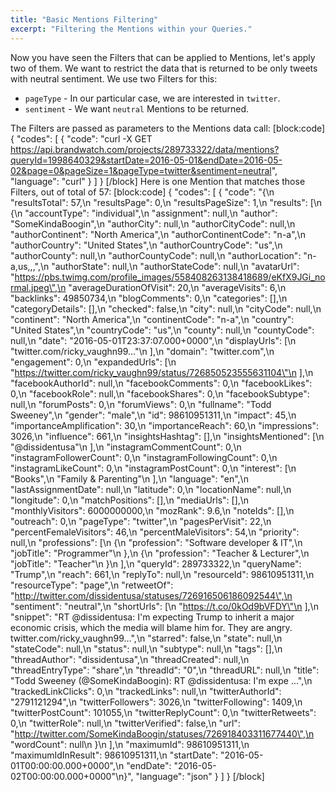 ```yaml
---
title: "Basic Mentions Filtering"
excerpt: "Filtering the Mentions within your Queries."
---
```

Now you have seen the Filters that can be applied to Mentions, let's apply two of them. We want to restrict the data that is returned to be only tweets with neutral sentiment. We use two Filters for this:

* `pageType` - In our particular case, we are interested in `twitter`.
* `sentiment` - We want `neutral` Mentions to be returned.

The Filters are passed as parameters to the Mentions data call:
[block:code]
{
  "codes": [
    {
      "code": "curl -X GET https://api.brandwatch.com/projects/289733322/data/mentions?queryId=1998640329&startDate=2016-05-01&endDate=2016-05-02&page=0&pageSize=1&pageType=twitter&sentiment=neutral",
      "language": "curl"
    }
  ]
}
[/block]
Here is one Mention that matches those Filters, out of total of 57:
[block:code]
{
  "codes": [
    {
      "code": "{\n  \"resultsTotal\": 57,\n  \"resultsPage\": 0,\n  \"resultsPageSize\": 1,\n  \"results\": [\n    {\n      \"accountType\": \"individual\",\n      \"assignment\": null,\n      \"author\": \"SomeKindaBoogin\",\n      \"authorCity\": null,\n      \"authorCityCode\": null,\n      \"authorContinent\": \"North America\",\n      \"authorContinentCode\": \"n-a\",\n      \"authorCountry\": \"United States\",\n      \"authorCountryCode\": \"us\",\n      \"authorCounty\": null,\n      \"authorCountyCode\": null,\n      \"authorLocation\": \"n-a,us,,,\",\n      \"authorState\": null,\n      \"authorStateCode\": null,\n      \"avatarUrl\": \"https://pbs.twimg.com/profile_images/558408263138418689/eKfX9JGi_normal.jpeg\",\n      \"averageDurationOfVisit\": 20,\n      \"averageVisits\": 6,\n      \"backlinks\": 49850734,\n      \"blogComments\": 0,\n      \"categories\": [],\n      \"categoryDetails\": [],\n      \"checked\": false,\n      \"city\": null,\n      \"cityCode\": null,\n      \"continent\": \"North America\",\n      \"continentCode\": \"n-a\",\n      \"country\": \"United States\",\n      \"countryCode\": \"us\",\n      \"county\": null,\n      \"countyCode\": null,\n      \"date\": \"2016-05-01T23:37:07.000+0000\",\n      \"displayUrls\": [\n        \"twitter.com/ricky_vaughn99…\"\n      ],\n      \"domain\": \"twitter.com\",\n      \"engagement\": 0,\n      \"expandedUrls\": [\n        \"https://twitter.com/ricky_vaughn99/status/726850523555631104\"\n      ],\n      \"facebookAuthorId\": null,\n      \"facebookComments\": 0,\n      \"facebookLikes\": 0,\n      \"facebookRole\": null,\n      \"facebookShares\": 0,\n      \"facebookSubtype\": null,\n      \"forumPosts\": 0,\n      \"forumViews\": 0,\n      \"fullname\": \"Todd Sweeney\",\n      \"gender\": \"male\",\n      \"id\": 98610951311,\n      \"impact\": 45,\n      \"importanceAmplification\": 30,\n      \"importanceReach\": 60,\n      \"impressions\": 3026,\n      \"influence\": 661,\n      \"insightsHashtag\": [],\n      \"insightsMentioned\": [\n        \"@dissidentusa\"\n      ],\n      \"instagramCommentCount\": 0,\n      \"instagramFollowerCount\": 0,\n      \"instagramFollowingCount\": 0,\n      \"instagramLikeCount\": 0,\n      \"instagramPostCount\": 0,\n      \"interest\": [\n        \"Books\",\n        \"Family & Parenting\"\n      ],\n      \"language\": \"en\",\n      \"lastAssignmentDate\": null,\n      \"latitude\": 0,\n      \"locationName\": null,\n      \"longitude\": 0,\n      \"matchPositions\": [],\n      \"mediaUrls\": [],\n      \"monthlyVisitors\": 6000000000,\n      \"mozRank\": 9.6,\n      \"noteIds\": [],\n      \"outreach\": 0,\n      \"pageType\": \"twitter\",\n      \"pagesPerVisit\": 22,\n      \"percentFemaleVisitors\": 46,\n      \"percentMaleVisitors\": 54,\n      \"priority\": null,\n      \"professions\": [\n        {\n          \"profession\": \"Software developer & IT\",\n          \"jobTitle\": \"Programmer\"\n        },\n        {\n          \"profession\": \"Teacher & Lecturer\",\n          \"jobTitle\": \"Teacher\"\n        }\n      ],\n      \"queryId\": 289733322,\n      \"queryName\": \"Trump\",\n      \"reach\": 661,\n      \"replyTo\": null,\n      \"resourceId\": 98610951311,\n      \"resourceType\": \"page\",\n      \"retweetOf\": \"http://twitter.com/dissidentusa/statuses/726916506186092544\",\n      \"sentiment\": \"neutral\",\n      \"shortUrls\": [\n        \"https://t.co/0kOd9bVFDY\"\n      ],\n      \"snippet\": \"RT @dissidentusa: I'm expecting Trump to inherit a major economic crisis, which the media will blame him for. They are angry. twitter.com/ricky_vaughn99…\",\n      \"starred\": false,\n      \"state\": null,\n      \"stateCode\": null,\n      \"status\": null,\n      \"subtype\": null,\n      \"tags\": [],\n      \"threadAuthor\": \"dissidentusa\",\n      \"threadCreated\": null,\n      \"threadEntryType\": \"share\",\n      \"threadId\": \"0\",\n      \"threadURL\": null,\n      \"title\": \"Todd Sweeney (@SomeKindaBoogin): RT @dissidentusa: I'm expe ...\",\n      \"trackedLinkClicks\": 0,\n      \"trackedLinks\": null,\n      \"twitterAuthorId\": \"2791121294\",\n      \"twitterFollowers\": 3026,\n      \"twitterFollowing\": 1409,\n      \"twitterPostCount\": 101055,\n      \"twitterReplyCount\": 0,\n      \"twitterRetweets\": 0,\n      \"twitterRole\": null,\n      \"twitterVerified\": false,\n      \"url\": \"http://twitter.com/SomeKindaBoogin/statuses/726918403311677440\",\n      \"wordCount\": null\n    }\n  ],\n  \"maximumId\": 98610951311,\n  \"maximumIdInResult\": 98610951311,\n  \"startDate\": \"2016-05-01T00:00:00.000+0000\",\n  \"endDate\": \"2016-05-02T00:00:00.000+0000\"\n}",
      "language": "json"
    }
  ]
}
[/block]